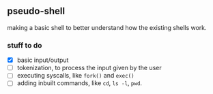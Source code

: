 ## pseudo-shell

making a basic shell to better understand how the existing shells work.

### stuff to do

- [x] basic input/output
- [ ] tokenization, to process the input given by the user
- [ ] executing syscalls, like `fork()` and `exec()`
- [ ] adding inbuilt commands, like `cd`, `ls -l`, `pwd`.

